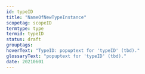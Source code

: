 ```yaml
---
id: typeID
title: "NameOfNewTypeInstance"
scopetag: scopeID
termtype: type
termid: typeID
status: draft
grouptags:
hoverText: "TypeID: popuptext for 'typeID' (tbd)."
glossaryText: "popuptext for 'typeID' (tbd)."
date: 20210601
---
```

<!--This template specifies the docusaurus attribtues that must be in place for the terminology-plugin to function properly. For specific generators, additional content may be required. That should be specified in the individual templates that specify the artifacts that such generators create.
The header-attributes contain the following placeholdes:
- `<scopeID>`: machine readable text that identifies the scope in which this term is defined;
- `<type>`: machine readable text that identifies the type of entity being documented/specified. Examples include `concept`, `term`, `pattern`, `glossary`, `dictionary` and new ones may be added as needed.;
- `<typeid>`: machine readable text that identifies the instance of the <type> within <existing-scope>;
-->
